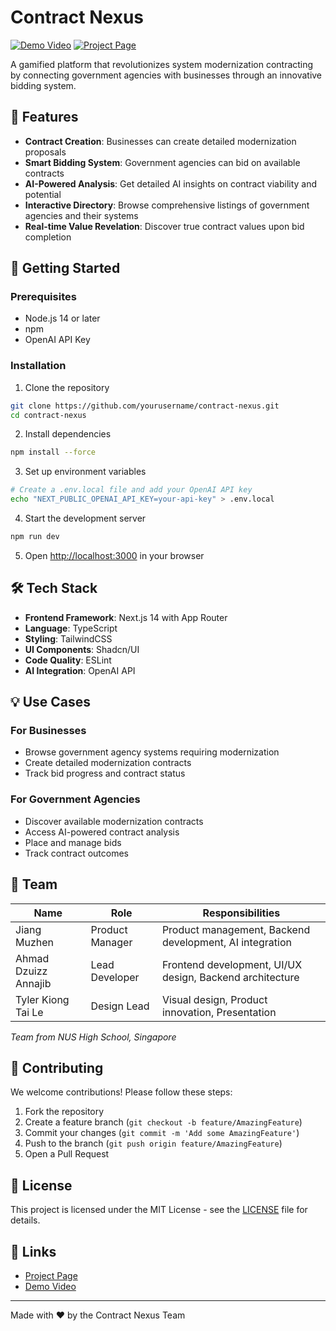 # Contract Nexus

[![Demo Video](https://img.shields.io/badge/Demo-Watch%20Now-red)](https://www.youtube.com/watch?v=EnvrTWdHNT8)
[![Project Page](https://img.shields.io/badge/DevPost-View%20Project-blue)](https://devpost.com/software/contract-nexus)

A gamified platform that revolutionizes system modernization contracting by connecting government agencies with businesses through an innovative bidding system.

## 🎯 Features

- **Contract Creation**: Businesses can create detailed modernization proposals
- **Smart Bidding System**: Government agencies can bid on available contracts
- **AI-Powered Analysis**: Get detailed AI insights on contract viability and potential
- **Interactive Directory**: Browse comprehensive listings of government agencies and their systems
- **Real-time Value Revelation**: Discover true contract values upon bid completion

## 🚀 Getting Started

### Prerequisites

- Node.js 14 or later
- npm
- OpenAI API Key

### Installation

1. Clone the repository
```bash
git clone https://github.com/yourusername/contract-nexus.git
cd contract-nexus
```

2. Install dependencies
```bash
npm install --force
```

3. Set up environment variables
```bash
# Create a .env.local file and add your OpenAI API key
echo "NEXT_PUBLIC_OPENAI_API_KEY=your-api-key" > .env.local
```

4. Start the development server
```bash
npm run dev
```

5. Open [http://localhost:3000](http://localhost:3000) in your browser

## 🛠️ Tech Stack

- **Frontend Framework**: Next.js 14 with App Router
- **Language**: TypeScript
- **Styling**: TailwindCSS
- **UI Components**: Shadcn/UI
- **Code Quality**: ESLint
- **AI Integration**: OpenAI API

## 💡 Use Cases

### For Businesses
- Browse government agency systems requiring modernization
- Create detailed modernization contracts
- Track bid progress and contract status

### For Government Agencies
- Discover available modernization contracts
- Access AI-powered contract analysis
- Place and manage bids
- Track contract outcomes

## 👥 Team

| Name | Role | Responsibilities |
|------|------|-----------------|
| Jiang Muzhen | Product Manager | Product management, Backend development, AI integration |
| Ahmad Dzuizz Annajib | Lead Developer | Frontend development, UI/UX design, Backend architecture |
| Tyler Kiong Tai Le | Design Lead | Visual design, Product innovation, Presentation |

*Team from NUS High School, Singapore*

## 🤝 Contributing

We welcome contributions! Please follow these steps:

1. Fork the repository
2. Create a feature branch (`git checkout -b feature/AmazingFeature`)
3. Commit your changes (`git commit -m 'Add some AmazingFeature'`)
4. Push to the branch (`git push origin feature/AmazingFeature`)
5. Open a Pull Request

## 📝 License

This project is licensed under the MIT License - see the [LICENSE](LICENSE) file for details.

## 🔗 Links

- [Project Page](https://devpost.com/software/contract-nexus)
- [Demo Video](https://www.youtube.com/watch?v=EnvrTWdHNT8)

---

Made with ❤️ by the Contract Nexus Team